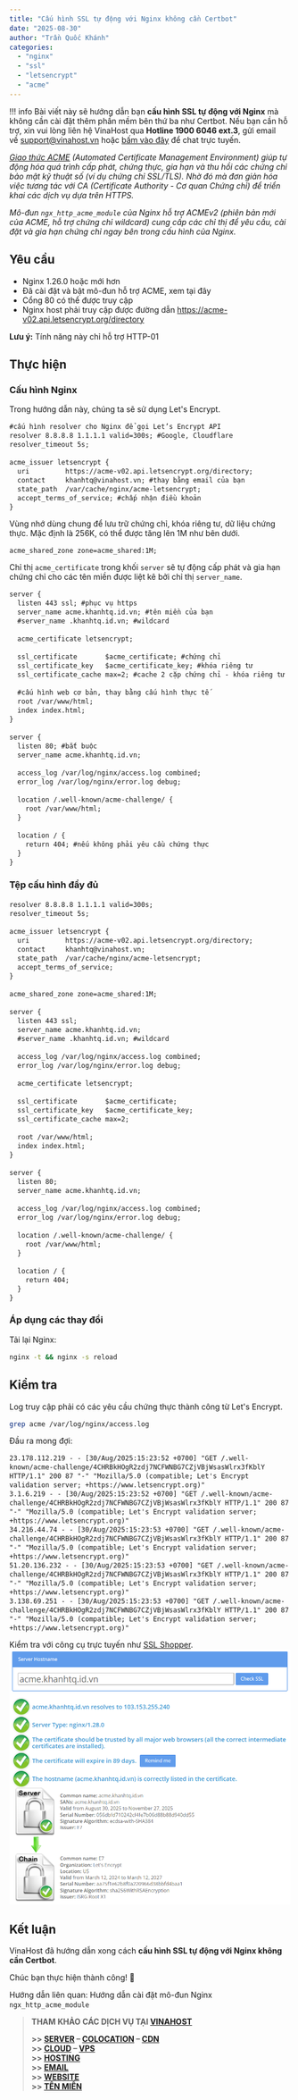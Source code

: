 ```yaml
---
title: "Cấu hình SSL tự động với Nginx không cần Certbot"
date: "2025-08-30"
author: "Trần Quốc Khánh"
categories:
  - "nginx"
  - "ssl"
  - "letsencrypt"
  - "acme"
---
```


!!! info
  Bài viết này sẽ hướng dẫn bạn **cấu hình SSL tự động với Nginx** mà không cần cài đặt thêm phần mềm bên thứ ba như Certbot. Nếu bạn cần hỗ trợ, xin vui lòng liên hệ VinaHost qua **Hotline 1900 6046 ext.3**, gửi email về [support@vinahost.vn](mailto:support@vinahost.vn) hoặc [bấm vào đây](https://livechat.vinahost.vn/chat.php) để chat trực tuyến.

_[Giao thức ACME](https://www.rfc-editor.org/rfc/rfc8555.html) (Automated Certificate Management Environment) giúp tự động hóa quá trình cấp phát, chứng thực, gia hạn và thu hồi các chứng chỉ bảo mật kỹ thuật số (ví dụ chứng chỉ SSL/TLS). Nhờ đó mà đơn giản hóa việc tương tác với CA (Certificate Authority - Cơ quan Chứng chỉ) để triển khai các dịch vụ dựa trên HTTPS._

_Mô-đun `ngx_http_acme_module` của Nginx hỗ trợ ACMEv2 (phiên bản mới của ACME, hỗ trợ chứng chỉ wildcard) cung cấp các chỉ thị để yêu cầu, cài đặt và gia hạn chứng chỉ ngay bên trong cấu hình của Nginx._

## Yêu cầu

- Nginx 1.26.0 hoặc mới hơn
- Đã cài đặt và bật mô-đun hỗ trợ ACME, xem tại đây
- Cổng 80 có thể được truy cập
- Nginx host phải truy cập được đường dẫn <https://acme-v02.api.letsencrypt.org/directory>

**Lưu ý:** Tính năng này chỉ hỗ trợ HTTP-01

## Thực hiện

### Cấu hình Nginx

Trong hướng dẫn này, chúng ta sẽ sử dụng Let's Encrypt.

```nginx
#cấu hình resolver cho Nginx để gọi Let’s Encrypt API
resolver 8.8.8.8 1.1.1.1 valid=300s; #Google, Cloudflare
resolver_timeout 5s;

acme_issuer letsencrypt { 
  uri         https://acme-v02.api.letsencrypt.org/directory;
  contact     khanhtq@vinahost.vn; #thay bằng email của bạn
  state_path  /var/cache/nginx/acme-letsencrypt;
  accept_terms_of_service; #chấp nhận điều khoản
}
```

Vùng nhớ dùng chung để lưu trữ chứng chỉ, khóa riêng tư, dữ liệu chứng thực. Mặc định là 256K, có thể được tăng lên 1M như bên dưới.

```nginx
acme_shared_zone zone=acme_shared:1M; 
```

Chỉ thị `acme_certificate` trong khối `server` sẽ tự động cấp phát và gia hạn chứng chỉ cho các tên miền được liệt kê bởi chỉ thị `server_name`.

```nginx
server {
  listen 443 ssl; #phục vụ https
  server_name acme.khanhtq.id.vn; #tên miền của bạn
  #server_name .khanhtq.id.vn; #wildcard

  acme_certificate letsencrypt;

  ssl_certificate       $acme_certificate; #chứng chỉ
  ssl_certificate_key   $acme_certificate_key; #khóa riêng tư
  ssl_certificate_cache max=2; #cache 2 cặp chứng chỉ - khóa riêng tư

  #cấu hình web cơ bản, thay bằng cấu hình thực tế
  root /var/www/html;
  index index.html;
}

server { 
  listen 80; #bắt buộc
  server_name acme.khanhtq.id.vn;

  access_log /var/log/nginx/access.log combined;
  error_log /var/log/nginx/error.log debug;

  location /.well-known/acme-challenge/ {
    root /var/www/html;
  }

  location / { 
    return 404; #nếu không phải yêu cầu chứng thực
  }
}
```

### Tệp cấu hình đầy đủ

```nginx
resolver 8.8.8.8 1.1.1.1 valid=300s;
resolver_timeout 5s;

acme_issuer letsencrypt { 
  uri         https://acme-v02.api.letsencrypt.org/directory;
  contact     khanhtq@vinahost.vn;
  state_path  /var/cache/nginx/acme-letsencrypt;
  accept_terms_of_service;
}

acme_shared_zone zone=acme_shared:1M; 

server {
  listen 443 ssl;
  server_name acme.khanhtq.id.vn;
  #server_name .khanhtq.id.vn; #wildcard

  access_log /var/log/nginx/access.log combined;
  error_log /var/log/nginx/error.log debug;

  acme_certificate letsencrypt;

  ssl_certificate       $acme_certificate;
  ssl_certificate_key   $acme_certificate_key;
  ssl_certificate_cache max=2;

  root /var/www/html;
  index index.html;
}

server { 
  listen 80;
  server_name acme.khanhtq.id.vn;

  access_log /var/log/nginx/access.log combined;
  error_log /var/log/nginx/error.log debug;

  location /.well-known/acme-challenge/ {
    root /var/www/html;
  }

  location / { 
    return 404;
  } 
}
```

### Áp dụng các thay đổi

Tải lại Nginx:

```bash
nginx -t && nginx -s reload
```

## Kiểm tra

Log truy cập phải có các yêu cầu chứng thực thành công từ Let's Encrypt.

```bash
grep acme /var/log/nginx/access.log
```

Đầu ra mong đợi:

```log
23.178.112.219 - - [30/Aug/2025:15:23:52 +0700] "GET /.well-known/acme-challenge/4CHRBkHOgR2zdj7NCFWNBG7CZjVBjWsasWlrx3fKblY HTTP/1.1" 200 87 "-" "Mozilla/5.0 (compatible; Let's Encrypt validation server; +https://www.letsencrypt.org)"
3.1.6.219 - - [30/Aug/2025:15:23:52 +0700] "GET /.well-known/acme-challenge/4CHRBkHOgR2zdj7NCFWNBG7CZjVBjWsasWlrx3fKblY HTTP/1.1" 200 87 "-" "Mozilla/5.0 (compatible; Let's Encrypt validation server; +https://www.letsencrypt.org)"
34.216.44.74 - - [30/Aug/2025:15:23:53 +0700] "GET /.well-known/acme-challenge/4CHRBkHOgR2zdj7NCFWNBG7CZjVBjWsasWlrx3fKblY HTTP/1.1" 200 87 "-" "Mozilla/5.0 (compatible; Let's Encrypt validation server; +https://www.letsencrypt.org)"
51.20.136.232 - - [30/Aug/2025:15:23:53 +0700] "GET /.well-known/acme-challenge/4CHRBkHOgR2zdj7NCFWNBG7CZjVBjWsasWlrx3fKblY HTTP/1.1" 200 87 "-" "Mozilla/5.0 (compatible; Let's Encrypt validation server; +https://www.letsencrypt.org)"
3.138.69.251 - - [30/Aug/2025:15:23:53 +0700] "GET /.well-known/acme-challenge/4CHRBkHOgR2zdj7NCFWNBG7CZjVBjWsasWlrx3fKblY HTTP/1.1" 200 87 "-" "Mozilla/5.0 (compatible; Let's Encrypt validation server; +https://www.letsencrypt.org)"
```

Kiểm tra với công cụ trực tuyến như [SSL Shopper](https://www.sslshopper.com/ssl-checker.html).
![Kiểm tra với SSL Shopper](images/nginx-native-support-acme.png)

## Kết luận

VinaHost đã hướng dẫn xong cách **cấu hình SSL tự động với Nginx không cần Certbot**.

Chúc bạn thực hiện thành công! 🍻

Hướng dẫn liên quan: Hướng dẫn cài đặt mô-đun Nginx `ngx_http_acme_module`

> **THAM KHẢO CÁC DỊCH VỤ TẠI [VINAHOST](https://vinahost.vn/)**
>
> **\>> [SERVER](https://vinahost.vn/thue-may-chu-rieng/) – [COLOCATION](https://vinahost.vn/colocation.html) – [CDN](https://vinahost.vn/dich-vu-cdn-chuyen-nghiep)**\
> **\>> [CLOUD](https://vinahost.vn/cloud-server-gia-re/) – [VPS](https://vinahost.vn/vps-ssd-chuyen-nghiep/)**\
> **\>> [HOSTING](https://vinahost.vn/wordpress-hosting)**\
> **\>> [EMAIL](https://vinahost.vn/email-hosting)**\
> **\>> [WEBSITE](http://vinawebsite.vn/)**\
> **\>> [TÊN MIỀN](https://vinahost.vn/ten-mien-gia-re/)**
